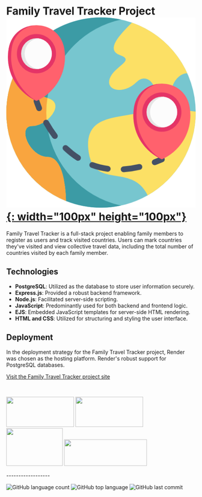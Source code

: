 # Family Travel Tracker Project [![Family Travel Tracker Project](/public/images/world.png){: width="100px" height="100px"}](https://<add>.onrender.com/)

Family Travel Tracker is a full-stack project enabling family members to register as users and track visited countries. Users can mark countries they've visited and view collective travel data, including the total number of countries visited by each family member. 

## Technologies

- **PostgreSQL**: Utilized as the database to store user information securely.
- **Express.js**: Provided a robust backend framework.
- **Node.js**: Facilitated server-side scripting.
- **JavaScript**: Predominantly used for both backend and frontend logic.
- **EJS**: Embedded JavaScript templates for server-side HTML rendering.
- **HTML and CSS**: Utilized for structuring and styling the user interface.

## Deployment 

In the deployment strategy for the Family Travel Tracker project, Render was chosen as the hosting platform. Render's robust support for PostgreSQL databases.

[Visit the Family Travel Tracker project site](https://<add>.onrender.com/)

<br>

<p float="left">
<img src="https://miro.medium.com/v2/resize:fit:828/format:webp/1*UW_9OOQYuPWHvt4QuXOLlA.png" width="180" height="80">
<img src="https://miro.medium.com/v2/resize:fit:828/format:webp/1*i2fRBk3GsYLeUk_Rh7AzHw.png" width="180" height="80">
<img src="https://www.freepnglogos.com/uploads/javascript/logo-html-5-css-javascript-source-code-for-the-taking-23.png" width="150" height="100">
<img src="https://dka575ofm4ao0.cloudfront.net/pages-transactional_logos/retina/89884/render-status-4b015255-e0cc-422c-943d-4f60b5f03094.png" width="220" height="70">
</p>
------------------

![GitHub language count](https://img.shields.io/github/languages/count/Llevi94/Family_Travel_Tracker)
![GitHub top language](https://img.shields.io/github/languages/top/Llevi94/Family_Travel_Tracker?color=yellow)
![GitHub last commit](https://img.shields.io/github/last-commit/Llevi94/Family_Travel_Tracker?color=red&style=plastic)